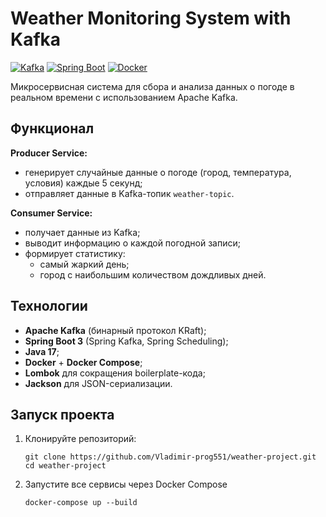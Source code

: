 # Weather Monitoring System with Kafka

[![Kafka](https://img.shields.io/badge/Apache_Kafka-231F20?style=flat&logo=apache-kafka&logoColor=white)]()
[![Spring Boot](https://img.shields.io/badge/Spring_Boot-6DB33F?style=flat&logo=spring&logoColor=white)]()
[![Docker](https://img.shields.io/badge/Docker-2496ED?style=flat&logo=docker&logoColor=white)]()

Микросервисная система для сбора и анализа данных о погоде в реальном времени с использованием Apache Kafka.

## Функционал

**Producer Service:**
- генерирует случайные данные о погоде (город, температура, условия) каждые 5 секунд;
- отправляет данные в Kafka-топик `weather-topic`.

**Consumer Service:**
- получает данные из Kafka;
- выводит информацию о каждой погодной записи;
- формирует статистику:
  - самый жаркий день;
  - город с наибольшим количеством дождливых дней.

## Технологии

- **Apache Kafka** (бинарный протокол KRaft);
- **Spring Boot 3** (Spring Kafka, Spring Scheduling);
- **Java 17**;
- **Docker** + **Docker Compose**;
- **Lombok** для сокращения boilerplate-кода;
- **Jackson** для JSON-сериализации.

## Запуск проекта

1. Клонируйте репозиторий:
   ```
   git clone https://github.com/Vladimir-prog551/weather-project.git
   cd weather-project
   ```
2. Запустите все сервисы через Docker Compose
   ```
   docker-compose up --build
   ```
